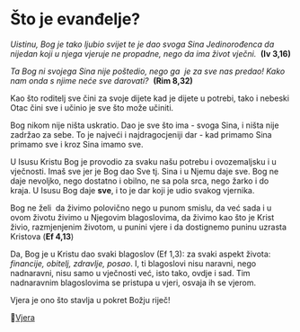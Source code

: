 # Što je evanđelje?

<!-- ubaciti iz ankija - tamo imaš puno

[Što je evađelje - Obsidian](obsidian://open?vault=CleanWritingVault&file=001.radna%20mapa%2FEvan%C4%91elje%2FEvan%C4%91elje%20zna%C4%8Denje%20rije%C4%8Di)

-->
*Uistinu, Bog je tako ljubio svijet te je dao svoga Sina Jedinorođenca da nijedan koji u njega vjeruje ne propadne, nego da ima život vječni.*  **(Iv 3,16)**

*Ta Bog ni svojega Sina nije poštedio, nego ga  je za sve nas predao! Kako nam onda s njime neće sve darovati?*  **(Rim 8,32)** 

Kao što roditelj sve čini za svoje dijete kad je dijete u potrebi, tako i nebeski Otac čini sve i učinio je sve što može učiniti. 

Bog nikom nije ništa uskratio. Dao je sve što ima - svoga Sina, i ništa nije zadržao za sebe.  To je najveći i najdragocjeniji dar - kad primamo Sina primamo sve i kroz Sina imamo sve.

U Isusu Kristu Bog je provodio za svaku našu potrebu i ovozemaljsku i u vječnosti. Imaš sve jer je Bog dao Sve tj. Sina i u Njemu daje sve. 
Bog ne daje nevoljko, nego dostatno i obilno, ne sa pola srca, nego žarko i do kraja. U Isusu Bog daje **sve**, i to je dar koji je udio svakog vjernika. 

<!-- 
Neizreciva radost vjernika jest da prima ovaj dar, da zna kako ga primjeniti na svoj život i kako živjeti iz ovog dara.
U Isusu Kristu Bog nam je otvorio novost života (citati iz Rimlana) - uskrslog - Čovjek koji je govorio s Bogom je to shvatio-->
Bog ne želi  da živimo polovično nego u punom smislu, da već sada i u ovom životu živimo u Njegovim blagoslovima, da živimo kao što je Krist živio, razmjenjenim životom, u punini vjere i da dostignemo puninu uzrasta Kristova (**Ef 4,13**) 

Da, Bog je u Kristu dao svaki blagoslov (Ef 1,3): za svaki aspekt života: *financije, obitelj, zdravlje, posao*. I, ti blagoslovi nisu naravni, nego nadnaravni, nisu samo u vječnosti već, isto tako, ovdje i sad. Tim nadnaravnim blagoslovima se pristupa u vjeri, osvaja ih se vjerom. 

Vjera je ono što stavlja u pokret Božju riječ!

📝[Vjera](40-Vjera.md) 